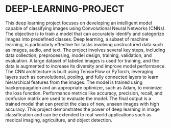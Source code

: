 # DEEP-LEARNING-PROJECT
This deep learning project focuses on developing an intelligent model capable of classifying images using Convolutional Neural Networks (CNNs). The objective is to train a model that can accurately identify and categorize images into predefined classes. Deep learning, a subset of machine learning, is particularly effective for tasks involving unstructured data such as images, audio, and text. The project involves several key steps, including data collection, preprocessing, model design, training, validation, and evaluation. A large dataset of labeled images is used for training, and the data is augmented to increase its diversity and improve model performance. The CNN architecture is built using TensorFlow or PyTorch, leveraging layers such as convolutional, pooling, and fully connected layers to learn hierarchical features from the images. The model is trained using backpropagation and an appropriate optimizer, such as Adam, to minimize the loss function. Performance metrics like accuracy, precision, recall, and confusion matrix are used to evaluate the model. The final output is a trained model that can predict the class of new, unseen images with high accuracy. This project demonstrates the power of deep learning in image classification and can be extended to real-world applications such as medical imaging, agriculture, and object detection.
